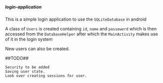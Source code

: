 ##### login-application #####


This is a simple login application to use the `SQLiteDatabase` in android

A class of `Users` is created containing `id`, `name` and `passoword` which is then accessed from the `DatabaseHelper` after which the `MainActivity` makes use of it in the login system

New users can also be created.

##TODO##

```
Security to be added
Saving user state.
Look over creating sessions for user.

```
